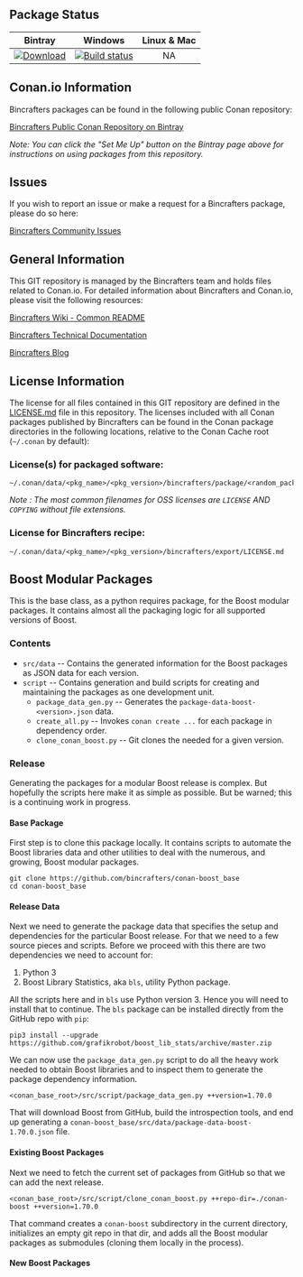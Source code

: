 ## Package Status

| Bintray | Windows | Linux & Mac | 
|:--------:|:---------:|:-----------------:|
|[![Download](https://api.bintray.com/packages/bincrafters/public-conan/boost_base%3Abincrafters/images/download.svg)](https://bintray.com/bincrafters/public-conan/boost_base%3Abincrafters/_latestVersion)|[![Build status](https://ci.appveyor.com/api/projects/status/github/bincrafters/conan-boost_base?svg=true)](https://ci.appveyor.com/project/bincrafters/conan-boost-base)|NA|

## Conan.io Information

Bincrafters packages can be found in the following public Conan repository:

[Bincrafters Public Conan Repository on Bintray](https://bintray.com/bincrafters/public-conan)

*Note: You can click the "Set Me Up" button on the Bintray page above for
instructions on using packages from this repository.*

## Issues

If you wish to report an issue or make a request for a Bincrafters package,
please do so here:  

[Bincrafters Community Issues](https://github.com/bincrafters/community/issues)

## General Information

This GIT repository is managed by the Bincrafters team and holds files related
to Conan.io.  For detailed information about Bincrafters and Conan.io, please
visit the following resources: 

[Bincrafters Wiki - Common README](https://github.com/bincrafters/community/wiki/Common-README.md)

[Bincrafters Technical Documentation](http://bincrafters.readthedocs.io/en/latest/)

[Bincrafters Blog](https://bincrafters.github.io)

## License Information

The license for all files contained in this GIT repository are defined in the
[LICENSE.md](LICENSE.md) file in this repository.  The licenses included with
all Conan packages published by Bincrafters can be found in the Conan package
directories in the following locations, relative to the Conan Cache root
(`~/.conan` by default): 

### License(s) for packaged software: 

    ~/.conan/data/<pkg_name>/<pkg_version>/bincrafters/package/<random_package_id>/license/<LICENSE_FILES_HERE>

*Note :   The most common filenames for OSS licenses are `LICENSE` AND
`COPYING` without file extensions.*
	
### License for Bincrafters recipe: 

    ~/.conan/data/<pkg_name>/<pkg_version>/bincrafters/export/LICENSE.md 

## Boost Modular Packages

This is the base class, as a python requires package, for the Boost modular
packages. It contains almost all the packaging logic for all supported
versions of Boost.

### Contents

* `src/data` -- Contains the generated information for the Boost packages as
    JSON data for each version.
* `script` -- Contains generation and build scripts for creating and
    maintaining the packages as one development unit.
    * `package_data_gen.py` -- Generates the
        `package-data-boost-<version>.json` data.
    * `create_all.py` -- Invokes `conan create ...` for each package in
        dependency order.
    * `clone_conan_boost.py` -- Git clones the needed for a given version.

### Release

Generating the packages for a modular Boost release is complex. But hopefully
the scripts here make it as simple as possible. But be warned; this is a
continuing work in progress.

#### Base Package

First step is to clone this package locally. It contains scripts to automate
the Boost libraries data and other utilities to deal with the numerous,
and growing, Boost modular packages.

```
git clone https://github.com/bincrafters/conan-boost_base
cd conan-boost_base
```

#### Release Data

Next we need to generate the package data that specifies the setup and
dependencies for the particular Boost release. For that we need to a few
source pieces and scripts. Before we proceed with this there are two
dependencies we need to account for:

1. Python 3
2. Boost Library Statistics, aka `bls`, utility Python package.

All the scripts here and in `bls` use Python version 3. Hence you will
need to install that to continue. The `bls` package can be installed
directly from the GitHub repo with `pip`:

```
pip3 install --upgrade https://github.com/grafikrobot/boost_lib_stats/archive/master.zip
```

We can now use the `package_data_gen.py` script to do all the heavy work needed
to obtain Boost libraries and to inspect them to generate the package
dependency information.

```
<conan_base_root>/src/script/package_data_gen.py ++version=1.70.0
```

That will download Boost from GitHub, build the introspection tools, and
end up generating a `conan-boost_base/src/data/package-data-boost-1.70.0.json`
file.

#### Existing Boost Packages

Next we need to fetch the current set of packages from GitHub so that we can
add the next release.

```
<conan_base_root>/src/script/clone_conan_boost.py ++repo-dir=./conan-boost ++version=1.70.0
```

That command creates a `conan-boost` subdirectory in the current directory,
initializes an empty git repo in that dir, and adds all the Boost modular
packages as submodules (cloning them locally in the process).

#### New Boost Packages


